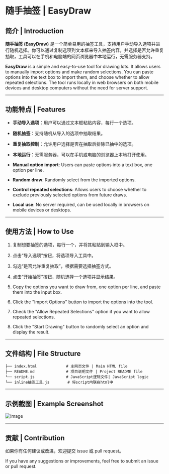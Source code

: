 # 随手抽签 | EasyDraw

## 简介 | Introduction

**随手抽签 (EasyDraw)** 是一个简单易用的抽签工具，支持用户手动导入选项并进行随机选择。你可以通过复制选项到文本框来导入抽签内容，并选择是否允许重复抽取，工具可以在手机和电脑端的网页浏览器中本地运行，无需服务器支持。

**EasyDraw** is a simple and easy-to-use tool for drawing lots. It allows users to manually import options and make random selections. You can paste options into the text box to import them, and choose whether to allow repeated selections. The tool runs locally in web browsers on both mobile devices and desktop computers without the need for server support.

---

## 功能特点 | Features

- **手动导入选项**：用户可以通过文本框粘贴内容，每行一个选项。
- **随机抽签**：支持随机从导入的选项中抽取结果。
- **重复抽取控制**：允许用户选择是否在抽取后排除已抽中的选项。
- **本地运行**：无需服务器，可以在手机或电脑的浏览器上本地打开使用。

- **Manual option import**: Users can paste options into a text box, one option per line.
- **Random draw**: Randomly select from the imported options.
- **Control repeated selections**: Allows users to choose whether to exclude previously selected options from future draws.
- **Local use**: No server required, can be used locally in browsers on mobile devices or desktops.

---

## 使用方法 | How to Use

1. 复制想要抽签的选项，每行一个，并将其粘贴到输入框中。
2. 点击“导入选项”按钮，将选项导入工具中。
3. 勾选“是否允许重复抽取”，根据需要选择抽签方式。
4. 点击“开始抽签”按钮，随机选择一个选项并显示结果。

1. Copy the options you want to draw from, one option per line, and paste them into the input box.
2. Click the "Import Options" button to import the options into the tool.
3. Check the "Allow Repeated Selections" option if you want to allow repeated selections.
4. Click the "Start Drawing" button to randomly select an option and display the result.

---

## 文件结构 | File Structure

```
├── index.html             # 主网页文件 | Main HTML file
├── README.md              # 项目说明文件 | Project README file
└── script.js              # JavaScript逻辑文件| JavaScript logic
└── inline抽签工具.js        # 将script内联在html中
```

---

## 示例截图 | Example Screenshot

![image](https://github.com/user-attachments/assets/6e253efc-c149-402b-9acc-d8db4bb190f7)


---

## 贡献 | Contribution

如果你有任何建议或改进，欢迎提交 issue 或 pull request。

If you have any suggestions or improvements, feel free to submit an issue or pull request.



